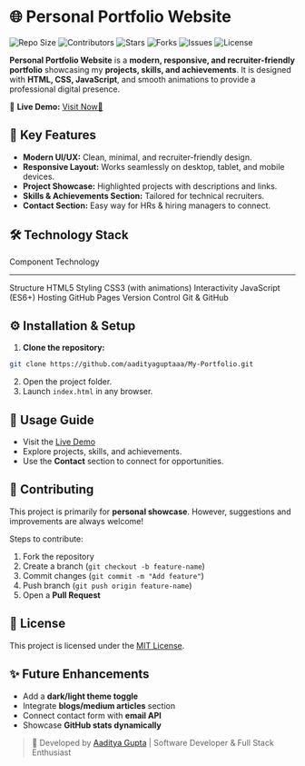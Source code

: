 # 🌐 Personal Portfolio Website

![Repo
Size](https://img.shields.io/github/repo-size/aadityaguptaaa/My-Portfolio?color=blue)
![Contributors](https://img.shields.io/github/contributors/aadityaguptaaa/My-Portfolio?color=green)
![Stars](https://img.shields.io/github/stars/aadityaguptaaa/My-Portfolio?style=social)
![Forks](https://img.shields.io/github/forks/aadityaguptaaa/My-Portfolio?style=social)
![Issues](https://img.shields.io/github/issues/aadityaguptaaa/My-Portfolio)
![License](https://img.shields.io/github/license/aadityaguptaaa/My-Portfolio)

**Personal Portfolio Website** is a **modern, responsive, and
recruiter-friendly portfolio** showcasing my **projects, skills, and
achievements**.
It is designed with **HTML, CSS, JavaScript**, and smooth animations to
provide a professional digital presence.

🔗 **Live Demo:**
[Visit Now🚀](https://aadityaguptaaa.github.io/My-Portfolio/)




## 🚀 Key Features

-   **Modern UI/UX:** Clean, minimal, and recruiter-friendly design.
-   **Responsive Layout:** Works seamlessly on desktop, tablet, and
    mobile devices.
-   **Project Showcase:** Highlighted projects with descriptions and
    links.
-   **Skills & Achievements Section:** Tailored for technical
    recruiters.
-   **Contact Section:** Easy way for HRs & hiring managers to connect.





## 🛠️ Technology Stack

  Component         Technology
  ----------------- ------------------------
  Structure         HTML5
  Styling           CSS3 (with animations)
  Interactivity     JavaScript (ES6+)
  Hosting           GitHub Pages
  Version Control   Git & GitHub




## ⚙️ Installation & Setup

1.  **Clone the repository:**

``` bash
git clone https://github.com/aadityaguptaaa/My-Portfolio.git
```

2.  Open the project folder.
3.  Launch `index.html` in any browser.




## 🎯 Usage Guide

-   Visit the [Live
    Demo](https://aadityaguptaaa.github.io/My-Portfolio/)
-   Explore projects, skills, and achievements.
-   Use the **Contact** section to connect for opportunities.




## 🤝 Contributing

This project is primarily for **personal showcase**.
However, suggestions and improvements are always welcome!

Steps to contribute:
1. Fork the repository
2. Create a branch (`git checkout -b feature-name`)
3. Commit changes (`git commit -m "Add feature"`)
4. Push branch (`git push origin feature-name`)
5. Open a **Pull Request**




## 📄 License

This project is licensed under the [MIT License](LICENSE).




## ✨ Future Enhancements

-   Add a **dark/light theme toggle**
-   Integrate **blogs/medium articles** section
-   Connect contact form with **email API**
-   Showcase **GitHub stats dynamically**




> 💼 Developed by [Aaditya
> Gupta](https://www.linkedin.com/in/aadityaxgupta) | Software
> Developer & Full Stack Enthusiast
